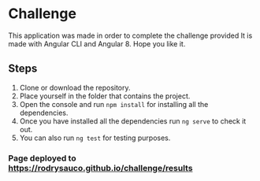 # Challenge

This application was made in order to complete the challenge provided
It is made with Angular CLI and Angular 8.
Hope you like it.

## Steps

1) Clone or download the repository.
2) Place yourself in the folder that contains the project.
3) Open the console and run `npm install` for installing all the dependencies.
4) Once you have installed all the dependencies run `ng serve` to check it out.
5) You can also run `ng test` for testing purposes.

### Page deployed to https://rodrysauco.github.io/challenge/results

